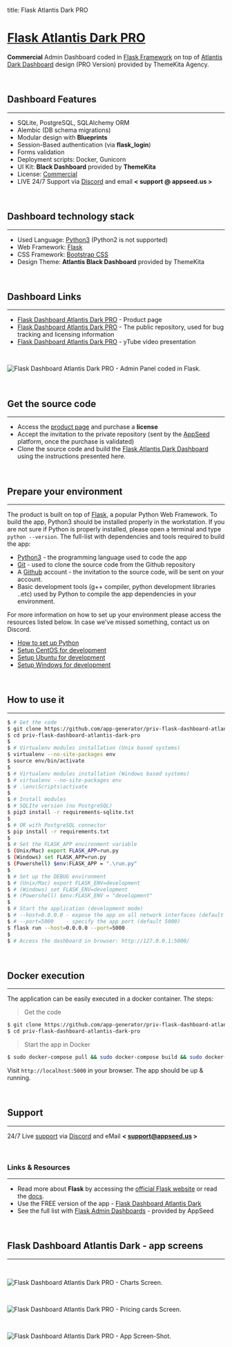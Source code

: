 title: Flask Atlantis Dark PRO

# [Flask Atlantis Dark PRO](https://appseed.us/admin-dashboards/flask-dashboard-atlantis-dark-pro)

**Commercial** Admin Dashboard coded in [Flask Framework](https://palletsprojects.com/p/flask/) on top of [Atlantis Dark Dashboard](https://themekita.com/atlantis-bootstrap-dashboard.html) design (PRO Version) provided by ThemeKita Agency.

<br />

## Dashboard Features
---

- SQLite, PostgreSQL, SQLAlchemy ORM
- Alembic (DB schema migrations)
- Modular design with **Blueprints**
- Session-Based authentication (via **flask_login**)
- Forms validation
- Deployment scripts: Docker, Gunicorn
- UI Kit: **Black Dashboard** provided by **ThemeKita**
- License: [Commercial](https://github.com/app-generator/flask-dashboard-atlantis-dark-pro/blob/master/LICENSE.md)
- LIVE 24/7 Support via [Discord](https://discord.gg/fZC6hup) and email **< support @ appseed.us >**

<br />

## Dashboard technology stack
---

- Used Language: [Python3](https://www.python.org/) (Python2 is not supported)
- Web Framework: [Flask](https://www.palletsprojects.com/p/flask/)
- CSS Framework: [Bootstrap CSS](https://getbootstrap.com/)
- Design Theme: **Atlantis Black Dashboard** provided by ThemeKita

<br />

## Dashboard Links
---

- [Flask Dashboard Atlantis Dark PRO](https://appseed.us/admin-dashboards/flask-dashboard-atlantis-dark-pro) - Product page
- [Flask Dashboard Atlantis Dark PRO](https://github.com/app-generator/flask-dashboard-atlantis-dark-pro) - The public repository, used for bug tracking and licensing information
- [Flask Dashboard Atlantis Dark PRO](https://www.youtube.com/watch?v=YTYMeku9iMU) - yTube video presentation

<br />

![Flask Dashboard Atlantis Dark PRO - Admin Panel coded in Flask.](https://raw.githubusercontent.com/app-generator/static/master/products/flask-dashboard-atlantis-dark-pro-screen.png)

<br />

## Get the source code
---

- Access the [product page](https://appseed.us/admin-dashboards/flask-dashboard-atlantis-dark-pro) and purchase a **license**
- Accept the invitation to the private repository (sent by the [AppSeed](http://appseed.us/) platform, once the purchase is validated)
- Clone the source code and build the [Flask Atlantis Dark Dashboard](https://appseed.us/admin-dashboards/flask-dashboard-atlantis-dark-pro) using the instructions presented here.

<br />

## Prepare your environment
---

The product is built on top of [Flask](https://palletsprojects.com/p/flask/), a popular Python Web Framework. To build the app, Python3 should be installed properly in the workstation. If you are not sure if Python is properly installed, please open a terminal and type `python --version`. The full-list with dependencies and tools required to build the app:

- [Python3](https://www.python.org/) - the programming language used to code the app
- [Git](https://git-scm.com/) - used to clone the source code from the Github repository
- A [Github](https://github.com/) account - the invitation to the source code, will be sent on your account.
- Basic development tools (g++ compiler, python development libraries ..etc) used by Python to compile the app dependencies in your environment. 

For more information on how to set up your environment please access the resources listed below. In case we've missed something, contact us on Discord.

- [How to set up Python](/how-to/install-python)
- [Setup CentOS for development](/how-to/setup-centos-for-development/)
- [Setup Ubuntu for development](/how-to/setup-ubuntu-for-development/)
- [Setup Windows for development](/how-to/setup-windows-for-development/)

<br />

## How to use it
---

```bash
$ # Get the code
$ git clone https://github.com/app-generator/priv-flask-dashboard-atlantis-dark-pro.git
$ cd priv-flask-dashboard-atlantis-dark-pro
$
$ # Virtualenv modules installation (Unix based systems)
$ virtualenv --no-site-packages env
$ source env/bin/activate
$
$ # Virtualenv modules installation (Windows based systems)
$ # virtualenv --no-site-packages env
$ # .\env\Scripts\activate
$ 
$ # Install modules
$ # SQLIte version (no PostgreSQL)
$ pip3 install -r requirements-sqlite.txt
$ 
$ # OR with PostgreSQL connector
$ pip install -r requirements.txt
$
$ # Set the FLASK_APP environment variable
$ (Unix/Mac) export FLASK_APP=run.py
$ (Windows) set FLASK_APP=run.py
$ (Powershell) $env:FLASK_APP = ".\run.py"
$
$ # Set up the DEBUG environment
$ # (Unix/Mac) export FLASK_ENV=development
$ # (Windows) set FLASK_ENV=development
$ # (Powershell) $env:FLASK_ENV = "development"
$
$ # Start the application (development mode)
$ # --host=0.0.0.0 - expose the app on all network interfaces (default 127.0.0.1)
$ # --port=5000    - specify the app port (default 5000)  
$ flask run --host=0.0.0.0 --port=5000
$
$ # Access the dashboard in browser: http://127.0.0.1:5000/
```

<br />

## Docker execution
---

The application can be easily executed in a docker container. The steps:

> Get the code

```bash
$ git clone https://github.com/app-generator/priv-flask-dashboard-atlantis-dark-pro.git
$ cd priv-flask-dashboard-atlantis-dark-pro
```

> Start the app in Docker

```bash
$ sudo docker-compose pull && sudo docker-compose build && sudo docker-compose up -d
```

Visit `http://localhost:5000` in your browser. The app should be up & running.

<br />

## Support
---

24/7 Live [support](appseed.us/support) via [Discord](https://discord.gg/fZC6hup) and eMail **< support@appseed.us >**

<br />

### Links & Resources
---

- Read more about **Flask** by accessing the [official Flask website](https://palletsprojects.com/p/flask/) or read the [docs](https://flask.palletsprojects.com/).
- Use the FREE version of the app - [Flask Dashboard Atlantis Dark](https://appseed.us/admin-dashboards/flask-dashboard-black)
- See the full list with [Flask Admin Dashboards](https://appseed.us/admin-dashboards/flask) - provided by AppSeed

<br />

## Flask Dashboard Atlantis Dark - app screens
---

<br />

![Flask Dashboard Atlantis Dark PRO - Charts Screen.](https://raw.githubusercontent.com/app-generator/static/master/products/flask-dashboard-atlantis-dark-pro-screen-1.png)

<br />

![Flask Dashboard Atlantis Dark PRO - Pricing cards Screen.](https://raw.githubusercontent.com/app-generator/static/master/products/flask-dashboard-atlantis-dark-pro-screen-4.png)

<br />

![Flask Dashboard Atlantis Dark PRO - App Screen-Shot.](https://raw.githubusercontent.com/app-generator/static/master/products/flask-dashboard-atlantis-dark-pro-screen-3.png)
